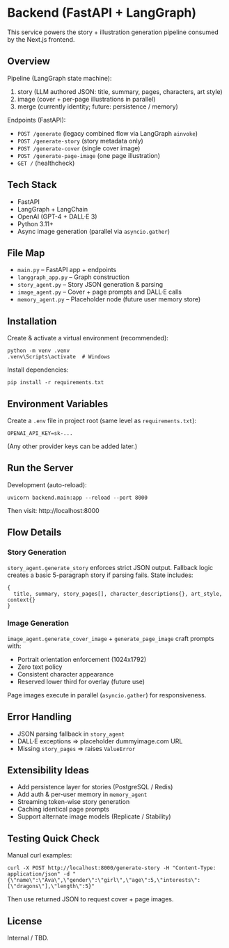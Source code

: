 # Backend (FastAPI + LangGraph)

This service powers the story + illustration generation pipeline consumed by the Next.js frontend.

## Overview
Pipeline (LangGraph state machine):
1. story (LLM authored JSON: title, summary, pages, characters, art style)
2. image (cover + per-page illustrations in parallel)
3. merge (currently identity; future: persistence / memory)

Endpoints (FastAPI):
- `POST /generate` (legacy combined flow via LangGraph `ainvoke`)
- `POST /generate-story` (story metadata only)
- `POST /generate-cover` (single cover image)
- `POST /generate-page-image` (one page illustration)
- `GET /` (healthcheck)

## Tech Stack
- FastAPI
- LangGraph + LangChain
- OpenAI (GPT-4 + DALL·E 3)
- Python 3.11+
- Async image generation (parallel via `asyncio.gather`)

## File Map
- `main.py` – FastAPI app + endpoints
- `langgraph_app.py` – Graph construction
- `story_agent.py` – Story JSON generation & parsing
- `image_agent.py` – Cover + page prompts and DALL·E calls
- `memory_agent.py` – Placeholder node (future user memory store)

## Installation
Create & activate a virtual environment (recommended):
```
python -m venv .venv
.venv\Scripts\activate  # Windows
```
Install dependencies:
```
pip install -r requirements.txt
```

## Environment Variables
Create a `.env` file in project root (same level as `requirements.txt`):
```
OPENAI_API_KEY=sk-...
```
(Any other provider keys can be added later.)

## Run the Server
Development (auto-reload):
```
uvicorn backend.main:app --reload --port 8000
```
Then visit: http://localhost:8000

## Flow Details
### Story Generation
`story_agent.generate_story` enforces strict JSON output. Fallback logic creates a basic 5-paragraph story if parsing fails. State includes:
```
{
  title, summary, story_pages[], character_descriptions{}, art_style, context{}
}
```

### Image Generation
`image_agent.generate_cover_image` + `generate_page_image` craft prompts with:
- Portrait orientation enforcement (1024x1792)
- Zero text policy
- Consistent character appearance
- Reserved lower third for overlay (future use)

Page images execute in parallel (`asyncio.gather`) for responsiveness.

## Error Handling
- JSON parsing fallback in `story_agent`
- DALL·E exceptions => placeholder dummyimage.com URL
- Missing `story_pages` => raises `ValueError`

## Extensibility Ideas
- Add persistence layer for stories (PostgreSQL / Redis)
- Add auth & per-user memory in `memory_agent`
- Streaming token-wise story generation
- Caching identical page prompts
- Support alternate image models (Replicate / Stability)

## Testing Quick Check
Manual curl examples:
```
curl -X POST http://localhost:8000/generate-story -H "Content-Type: application/json" -d "{\"name\":\"Ava\",\"gender\":\"girl\",\"age\":5,\"interests\":[\"dragons\"],\"length\":5}"
```
Then use returned JSON to request cover + page images.

## License
Internal / TBD.
